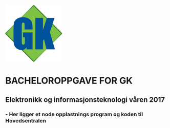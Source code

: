![myimage-alt-tag](https://github.com/ulbas/Gk/blob/master/gk.png)
# BACHELOROPPGAVE FOR GK

## Elektronikk og informasjonsteknologi våren 2017

### - Her ligger et node opplastnings program og koden til Hovedsentralen 
